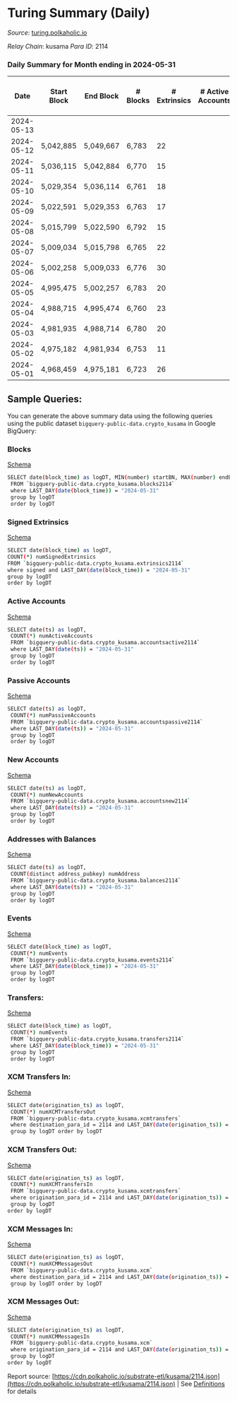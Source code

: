 # Turing Summary (Daily)

_Source_: [turing.polkaholic.io](https://turing.polkaholic.io)

*Relay Chain*: kusama
*Para ID*: 2114



### Daily Summary for Month ending in 2024-05-31


| Date    | Start Block | End Block | # Blocks | # Extrinsics | # Active Accounts | # Passive Accounts | # New Accounts | # Addresses | # Events  | # Transfers ($USD) | # XCM Transfers In ($USD) | # XCM Transfers Out ($USD) | # XCM In | # XCM Out | Issues |
|---------|-------------|-----------|----------|--------------|-------------------|--------------------|----------------|-------------|-----------|--------------------|---------------------------|----------------------------|----------|-----------|--------|
| 2024-05-13 |  |  |  |  |  |  |  |  |  |   |   |   |  |  |  |
| 2024-05-12 | 5,042,885 | 5,049,667 | 6,783 | 22 |  |  |  | 10,217 | 112,130 | 4  |   |   |  |  |  |
| 2024-05-11 | 5,036,115 | 5,042,884 | 6,770 | 15 |  |  |  | 10,217 | 120,945 | 5  |   |   |  |  |  |
| 2024-05-10 | 5,029,354 | 5,036,114 | 6,761 | 18 |  |  |  | 10,216 | 112,019 | 5  |   |   |  |  |  |
| 2024-05-09 | 5,022,591 | 5,029,353 | 6,763 | 17 |  |  |  | 10,215 | 112,129 | 6  |   |   |  |  |  |
| 2024-05-08 | 5,015,799 | 5,022,590 | 6,792 | 15 |  |  |  | 10,215 | 112,139 | 11  |   |   |  |  |  |
| 2024-05-07 | 5,009,034 | 5,015,798 | 6,765 | 22 |  |  |  | 10,214 | 121,089 | 9  |   |   |  |  |  |
| 2024-05-06 | 5,002,258 | 5,009,033 | 6,776 | 30 |  |  |  | 10,214 | 112,156 | 15  |   |   |  |  |  |
| 2024-05-05 | 4,995,475 | 5,002,257 | 6,783 | 20 |  |  |  | 10,225 | 112,115 | 5  |   |   |  |  |  |
| 2024-05-04 | 4,988,715 | 4,995,474 | 6,760 | 23 |  |  |  | 10,224 | 121,028 | 5  |   |   |  |  |  |
| 2024-05-03 | 4,981,935 | 4,988,714 | 6,780 | 20 |  |  |  | 10,224 | 112,161 | 4  |   |   |  |  |  |
| 2024-05-02 | 4,975,182 | 4,981,934 | 6,753 | 11 |  |  |  | 10,225 | 112,045 | 4  |   |   |  |  |  |
| 2024-05-01 | 4,968,459 | 4,975,181 | 6,723 | 26 |  |  |  | 10,224 | 112,138 | 5  |   |   |  |  |  |

## Sample Queries:
You can generate the above summary data using the following queries using the public dataset `bigquery-public-data.crypto_kusama` in Google BigQuery:


### Blocks 

[Schema](https://github.com/colorfulnotion/substrate-etl/blob/main/schema/blocks.json)

```bash
SELECT date(block_time) as logDT, MIN(number) startBN, MAX(number) endBN, COUNT(*) numBlocks 
 FROM `bigquery-public-data.crypto_kusama.blocks2114`  
 where LAST_DAY(date(block_time)) = "2024-05-31" 
 group by logDT 
 order by logDT
```

### Signed Extrinsics 

[Schema](https://github.com/colorfulnotion/substrate-etl/blob/main/schema/extrinsics.json)

```bash
SELECT date(block_time) as logDT, 
COUNT(*) numSignedExtrinsics 
FROM `bigquery-public-data.crypto_kusama.extrinsics2114`  
where signed and LAST_DAY(date(block_time)) = "2024-05-31" 
group by logDT 
order by logDT
```

### Active Accounts 

[Schema](https://github.com/colorfulnotion/substrate-etl/blob/main/schema/accountsactive.json)

```bash
SELECT date(ts) as logDT, 
 COUNT(*) numActiveAccounts 
 FROM `bigquery-public-data.crypto_kusama.accountsactive2114` 
 where LAST_DAY(date(ts)) = "2024-05-31" 
 group by logDT 
 order by logDT
```

### Passive Accounts 

[Schema](https://github.com/colorfulnotion/substrate-etl/blob/main/schema/accountspassive.json)

```bash
SELECT date(ts) as logDT, 
 COUNT(*) numPassiveAccounts 
 FROM `bigquery-public-data.crypto_kusama.accountspassive2114` 
 where LAST_DAY(date(ts)) = "2024-05-31" 
 group by logDT 
 order by logDT
```

### New Accounts 

[Schema](https://github.com/colorfulnotion/substrate-etl/blob/main/schema/accountsnew.json)

```bash
SELECT date(ts) as logDT, 
 COUNT(*) numNewAccounts 
 FROM `bigquery-public-data.crypto_kusama.accountsnew2114` 
 where LAST_DAY(date(ts)) = "2024-05-31" 
 group by logDT
 order by logDT
```

### Addresses with Balances 

[Schema](https://github.com/colorfulnotion/substrate-etl/blob/main/schema/balances.json)

```bash
SELECT date(ts) as logDT,
 COUNT(distinct address_pubkey) numAddress 
 FROM `bigquery-public-data.crypto_kusama.balances2114` 
 where LAST_DAY(date(ts)) = "2024-05-31" 
 group by logDT 
 order by logDT
```

### Events 

[Schema](https://github.com/colorfulnotion/substrate-etl/blob/main/schema/events.json)

```bash
SELECT date(block_time) as logDT, 
 COUNT(*) numEvents 
 FROM `bigquery-public-data.crypto_kusama.events2114` 
 where LAST_DAY(date(block_time)) = "2024-05-31" 
 group by logDT 
 order by logDT
```

### Transfers:

[Schema](https://github.com/colorfulnotion/substrate-etl/blob/main/schema/transfers.json)

```bash
SELECT date(block_time) as logDT, 
 COUNT(*) numEvents 
 FROM `bigquery-public-data.crypto_kusama.transfers2114` 
 where LAST_DAY(date(block_time)) = "2024-05-31" 
 group by logDT 
 order by logDT
```

### XCM Transfers In: 

[Schema](https://github.com/colorfulnotion/substrate-etl/blob/main/schema/xcmtransfers.json)

```bash
SELECT date(origination_ts) as logDT, 
 COUNT(*) numXCMTransfersOut 
 FROM `bigquery-public-data.crypto_kusama.xcmtransfers` 
 where destination_para_id = 2114 and LAST_DAY(date(origination_ts)) = "2024-05-31" 
 group by logDT order by logDT
```

### XCM Transfers Out: 

[Schema](https://github.com/colorfulnotion/substrate-etl/blob/main/schema/xcmtransfers.json)

```bash
SELECT date(origination_ts) as logDT, 
 COUNT(*) numXCMTransfersIn 
 FROM `bigquery-public-data.crypto_kusama.xcmtransfers` 
 where origination_para_id = 2114 and LAST_DAY(date(origination_ts)) = "2024-05-31" 
 group by logDT 
order by logDT
```

### XCM Messages In: 

[Schema](https://github.com/colorfulnotion/substrate-etl/blob/main/schema/xcm.json)

```bash
SELECT date(origination_ts) as logDT, 
 COUNT(*) numXCMMessagesOut 
 FROM `bigquery-public-data.crypto_kusama.xcm` 
 where destination_para_id = 2114 and LAST_DAY(date(origination_ts)) = "2024-05-31" 
 group by logDT order by logDT
```

### XCM Messages Out: 

[Schema](https://github.com/colorfulnotion/substrate-etl/blob/main/schema/xcm.json)

```bash
SELECT date(origination_ts) as logDT, 
 COUNT(*) numXCMMessagesIn 
 FROM `bigquery-public-data.crypto_kusama.xcm` 
 where origination_para_id = 2114 and LAST_DAY(date(origination_ts)) = "2024-05-31" 
 group by logDT 
order by logDT
```


Report source: [https://cdn.polkaholic.io/substrate-etl/kusama/2114.json](https://cdn.polkaholic.io/substrate-etl/kusama/2114.json) | See [Definitions](/DEFINITIONS.md) for details
